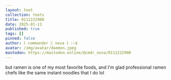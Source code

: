 ```yaml
---
layout: toot
collection: toots
title: 0111222900
date: 2025-01-11
published: true
tags: []
pinned: false
author: ⸸ commander ░ nova ⸸ :~$
avatar: /img/avatar/daemon.jpeg
mastodon: https://mastodon.online/@cmdr_nova/0111222900
---
```


but ramen is one of my most favorite foods, and I'm glad professional ramen chefs like the same instant noodles that I do lol
